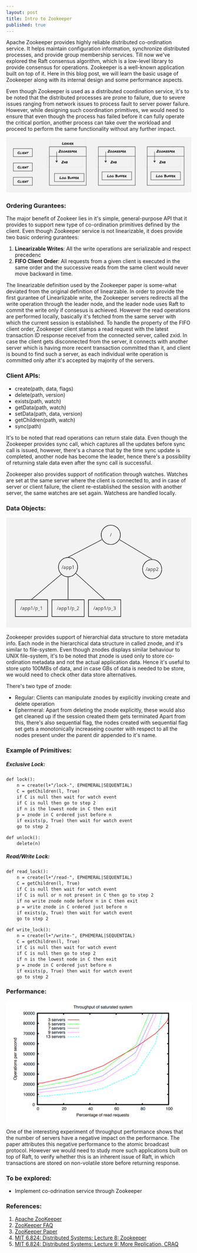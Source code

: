 ```yaml
---
layout: post
title: Intro to Zookeeper 
published: true
---
```


Apache Zookeeper provides highly reliable distributed co-ordination service. It helps maintain configuration information, synchronize distributed processes, and provide group membership services. Till now we've explored the Raft consensus algorithm, which is a low-level library to provide consensus for operations. Zookeeper is a well-known application built on top of it. Here in this blog post, we will learn the basic usage of Zookeeper along with its internal design and some performance aspects.

Even though Zookeeper is used as a distributed coordination service, it's to be noted that the distributed processes are prone to failure, due to severe issues ranging from network issues to process fault to server power failure. However, while designing such coordination primitives, we would need to ensure that even though the process has failed before it can fully operate the critical portion, another process can take over the workload and proceed to perform the same functionality without any further impact.

![](../images/zookeeper/architecture.png)

### Ordering Gurantees:
The major benefit of Zookeer lies in it's simple, general-purpose API that it provides to support new type of co-ordination primitives defined by the client. Even though Zookeeper service is not linearizable, it does provide two basic ordering gurantees:
1. **Linearizable Writes**: All the write operations are serializable and respect precedenc
2. **FIFO Client Order**: All requests from a given client is executed in the same order and the successive reads from the same client would never move backward in time.

The linearizable definition used by the Zookeeper paper is some-what deviated from the original definition of linearzable. In order to provide the first gurantee of Linearlizable write, the Zookeeper servers redirects all the write operation through the leader node, and the leader node uses Raft to commit the write only if consesus is achieved. However the read operations are performed locally, basically it's fetched from the same server with which the current session is established. To handle the property of the FIFO client order, Zookeeper client stamps a read request with the latest transaction ID response receivef from the connected server, called zxid. In case the client gets disconnected from the server, it connects with another server which is having more recent transaction committed than it, and client is bound to find such a server, as each individual write operation is committed only after it's accepted by majority of the servers.

### Client APIs:
- create(path, data, flags)
- delete(path, version)
- exists(path, watch)
- getData(path, watch)
- setData(path, data, version)
- getChildren(path, watch)
- sync(path)

It's to be noted that read operations can return stale data. Even though the Zookeeper provides sync call, which captures all the updates before sync call is issued, however, there's a chance that by the time sync update is completed, another node has become the leader, hence there's a possibility of returning stale data even after the sync call is successful.

Zookeeper also provides support of notification through watches. Watches are set at the same server where the client is connected to, and in case of server or client failure, the client re-established the session with another server, the same watches are set again. Watchess are handled locally.

### Data Objects:

![](../images/zookeeper/fileStructure.png)

Zookeeper provides support of hierarchial data structure to store metadata info. Each node in the hierarchical data structure in called znode, and it's similar to file-system. Even though znodes displays similar behaviour to UNIX file-system, it's to be noted that znode is used only to store co-ordination metadata and not the actual application data. Hence it's useful to store upto 100MBs of data, and in case GBs of data is needed to be store, we would need to check other data store alternatives.

There's two type of znode:
- Regular: Clients can manipulate znodes by explicitly invoking create and delete operation
- Ephermeral: Apart from deleting the znode explicitly, these would also get cleaned up if the session created them gets terminated
Apart from this, there's also sequential flag, the nodes created with sequential flag set gets a monotonically increaseing counter with respect to all the nodes present under the parent dir appended to it's name.

### Example of Primitives:

##### Exclusive Lock:

```
def lock():
    n = create(l+"/lock-", EPHEMERAL|SEQUENTIAL)
    C = getChildren(l, True)
    if C is null then wait for watch event
    if C is null then go to step 2
    if n is the lowest node in C then exit
    p = znode in C ordered just before n
    if exists(p, True) then wait for watch event
    go to step 2
```

```
def unlock():
    delete(n)
```

##### Read/Write Lock:

```
def read_lock():
    n = create(l+"/read-", EPHEMERAL|SEQUENTIAL)
    C = getChildren(l, True)
    if C is null then wait for watch event
    if C is null or n not present in C then go to step 2
    if no write znode node before n in C then exit
    p = write znode in C ordered just before n
    if exists(p, True) then wait for watch event
    go to step 2
```

```
def write_lock():
    n = create(l+"/write-", EPHEMERAL|SEQUENTIAL)
    C = getChildren(l, True)
    if C is null then wait for watch event
    if C is null then go to step 2
    if n is the lowest node in C then exit
    p = znode in C ordered just before n
    if exists(p, True) then wait for watch event
    go to step 2
```


### Performance:

![](../images/zookeeper/performanceData.png)

One of the interesting experiment of throughput performance shows that the number of servers have a negative impact on the performance. The paper attributes this negative performance to the atomic broadcast protocol. However we would need to study more such applications built on top of Raft, to verify whether this is an inherent issue of Raft, in which transactions are stored on non-volatile store before returning response. 


### To be explored:
- Implement co-odrination service through Zookeeper


### References:
1. [Apache ZooKeeper](https://zookeeper.apache.org/)
2. [ZooKeeper FAQ](https://pdos.csail.mit.edu/6.824/papers/zookeeper-faq.txt#:~:text=The%20%22FIFO%20client%20order%22%20property,writes%20and%20reads%20are%20different.)
3. [ZooKeeper Paper](https://www.usenix.org/legacy/event/atc10/tech/full_papers/Hunt.pdf)
4. [MIT 6.824: Distributed Systems: Lecture 8: Zookeeper](https://www.youtube.com/watch?v=pbmyrNjzdDk)
5. [MIT 6.824: Distributed Systems: Lecture 9: More Replication, CRAQ](https://www.youtube.com/watch?v=IXHzbCuADt0)
